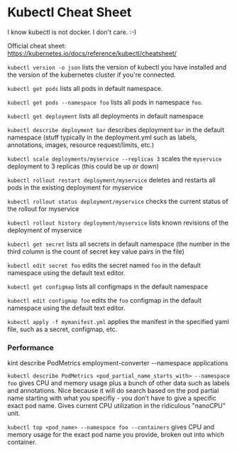 Kubectl Cheat Sheet
===================
I know kubectl is not docker.  I don't care.  :-)

Official cheat sheet: https://kubernetes.io/docs/reference/kubectl/cheatsheet/

`kubectl version -o json` lists the version of kubectl you have installed and the version of the kubernetes cluster if you're connected.

`kubectl get pods`  lists all pods in default namespace.

`kubectl get pods --namespace foo`  lists all pods in namespace `foo`.

`kubectl get deployment` lists all deployments in default namespace

`kubectl describe deployment bar` describes deployment `bar` in the default namespace (stuff typically in the deployment.yml such as labels, annotations, images, resource request/limits, etc.)

`kubectl scale deployments/myservice --replicas 3` scales the `myservice` deployment to 3 replicas (this could be up or down)

`kubectl rollout restart deployment/myservice` deletes and restarts all pods in the existing deployment for myservice

`kubectl rollout status deployment/myservice` checks the current status of the rollout for myservice

`kubectl rollout history deployment/myservice` lists known revisions of the deployment of myservice

`kubectl get secret` lists all secrets in default namespace  (the number in the third column is the count of secret key value pairs in the file)

`kubectl edit secret foo` edits the secret named `foo` in the default namespace using the default text editor.

`kubectl get configmap` lists all configmaps in the default namespace

`kubectl edit configmap foo` edits the `foo` configmap in the default namespace using the default text editor.

`kubectl apply -f mymanifest.yml` applies the manifest in the specified yaml file, such as a secret, configmap, etc.

### Performance

kint describe PodMetrics employment-converter --namespace applications

`kubectl describe PodMetrics <pod_partial_name_starts_with> --namespace foo` gives CPU and memory usage plus a bunch of other data such as labels and annotations.  Nice because it will do search based on the pod partial name starting with what you specifiy - you don't have to give a specific exact pod name.  Gives current CPU utilization in the ridiculous "nanoCPU" unit.

`kubectl top <pod_name> --namespace foo --containers` gives CPU and memory usage for the exact pod name you provide, broken out into which container.
